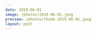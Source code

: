 ```yaml
---
date: 2019-06-01
image: /photos/2019-06-01.jpeg
preview: /photos/thumb-2019-06-01.jpeg
layout: post
---
```



